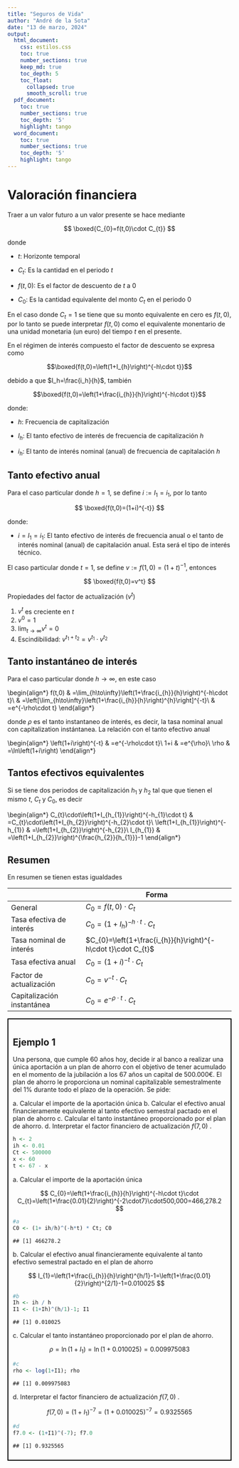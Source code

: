 ```yaml
---
title: "Seguros de Vida"
author: "André de la Sota" 
date: "13 de marzo, 2024"
output:
  html_document:
    css: estilos.css
    toc: true
    number_sections: true
    keep_md: true
    toc_depth: 5
    toc_float:
      collapsed: true
      smooth_scroll: true
  pdf_document:
    toc: true
    number_sections: true
    toc_depth: '5'
    highlight: tango
  word_document:
    toc: true
    number_sections: true
    toc_depth: '5'
    highlight: tango
---
```



# Valoración financiera 

Traer a un valor futuro a un valor presente se hace mediante

$$
\boxed{C_{0}=f(t,0)\cdot C_{t}}
$$

donde 

- $t$: Horizonte temporal 

- $C_{t}$: Es la cantidad en el periodo $t$

- $f(t,0)$: Es el factor de descuento de $t$ a $0$

- $C_0$: Es la cantidad equivalente del monto $C_t$ en el periodo $0$

En el caso donde $C_t=1$ se tiene que su monto equivalente en cero es $f(t,0)$, por lo tanto se puede interpretar $f(t,0)$ como el equivalente monentario de una unidad monetaria (un euro) del tiempo $t$ en el presente.


En el régimen de interés compuesto el factor de descuento se expresa como


$$\boxed{f(t,0)=\left(1+I_{h}\right)^{-h\cdot t}}$$


debido a que $I_h=\frac{i_h}{h}$, también

$$\boxed{f(t,0)=\left(1+\frac{i_{h}}{h}\right)^{-h\cdot t}}$$


donde:

- $h$: Frecuencia de capitalización

- $I_h$: El tanto efectivo de interés de frecuencia de capitalización $h$

- $i_h$: El tanto de interés nominal (anual) de frecuencia de capitalación $h$ 


## Tanto efectivo anual

Para el caso particular donde $h=1$, se define $i:= I_1 = i_1$, por lo tanto

$$
\boxed{f(t,0)=(1+i)^{-t}}
$$

donde:


- $i=I_1=i_1$: El tanto efectivo de interés de frecuencia anual o el tanto de interés nominal (anual) de capitalación anual. Esta será el tipo de interés técnico.


El caso particular donde $t=1$, se define $v:=f(1,0)=(1+t)^{-1}$, entonces

$$
\boxed{f(t,0)=v^t}
$$

Propiedades del factor de actualización ($v^t$)

1. $v^t$ es creciente en $t$
2. $v^0=1$
3. $\lim_{t\to \infty} v^t= 0$
4. Escindibilidad: $v^{t_1+t_2}=v^{t_1}\cdot v^{t_2}$


## Tanto instantáneo de interés

Para el caso particular donde $h \to \infty$, en este caso  

\begin{align*}
f(t,0) & =\lim_{h\to\infty}\left(1+\frac{i_{h}}{h}\right)^{-h\cdot t}\\
 & =\left[\lim_{h\to\infty}\left(1+\frac{i_{h}}{h}\right)^{h}\right]^{-t}\\
 & =e^{-\rho\cdot t}
\end{align*}

donde $\rho$ es el tanto instantaneo de interés, es decir, la tasa nominal anual con capitalization instántanea. La relación con el tanto efectivo anual

\begin{align*}
\left(1+i\right)^{-t} & =e^{-\rho\cdot t}\\
1+i & =e^{\rho}\\
\rho & =\ln\left(1+i\right)
\end{align*}

## Tantos efectivos equivalentes

Si se tiene dos periodos de capitalización $h_1$ y $h_2$ tal que que tienen el mismo $t$, $C_t$ y $C_0$, es decir


\begin{align*}
C_{t}\cdot\left(1+I_{h_{1}}\right)^{-h_{1}\cdot t} & =C_{t}\cdot\left(1+I_{h_{2}}\right)^{-h_{2}\cdot t}\\
\left(1+I_{h_{1}}\right)^{-h_{1}} & =\left(1+I_{h_{2}}\right)^{-h_{2}}\\
I_{h_{1}} & =\left(1+I_{h_{2}}\right)^{\frac{h_{2}}{h_{1}}}-1
\end{align*}

## Resumen

En resumen se tienen estas igualdades


|                            | Forma                                                         |
|----------------------------|---------------------------------------------------------------|
| General                    | $C_{0}=f(t,0)\cdot C_{t}$                                     |
| Tasa efectiva de interés   | $C_{0}=\left(1+I_{h}\right)^{-h\cdot t}\cdot C_{t}$           |
| Tasa nominal de interés    | $C_{0}=\left(1+\frac{i_{h}}{h}\right)^{-h\cdot t}\cdot C_{t}$ |
| Tasa efectiva anual        | $C_{0}=\left(1+i\right)^{-t}\cdot C_{t}$                            |
| Factor de actualización    | $C_{0}=v^{-t}\cdot C_{t}$                                     |
| Capitalización instantánea | $C_{0}=e^{-\rho\cdot t}\cdot C_{t}$                                 |




<div style="border: 2px solid #000; padding: 10px;">
<h2> Ejemplo 1 </h2>
    
Una persona, que cumple 60 años hoy, decide ir al banco a realizar una única 
aportación a un plan de ahorro con el objetivo de tener acumulado en el momento de la 
jubilación a los 67 años un capital de 500.000€. El plan de ahorro le proporciona un nominal 
capitalizable semestralmente del 1% durante todo el plazo de la operación. Se pide:

a. Calcular el importe de la aportación única
b. Calcular el efectivo anual financieramente equivalente al tanto efectivo semestral pactado
en el plan de ahorro
c. Calcular el tanto instantáneo proporcionado por el plan de ahorro.
d. Interpretar el factor financiero de actualización $f(7,0)$ .


```r
h <- 2
ih <- 0.01
Ct <- 500000
x <- 60
t <- 67 - x
```


a. Calcular el importe de la aportación única

$$
C_{0}=\left(1+\frac{i_{h}}{h}\right)^{-h\cdot t}\cdot C_{t}=\left(1+\frac{0.01}{2}\right)^{-2\cdot7}\cdot500,000=466,278.2
$$


```r
#a
C0 <- (1+ ih/h)^(-h*t) * Ct; C0
```

```
## [1] 466278.2
```


b. Calcular el efectivo anual financieramente equivalente al tanto efectivo semestral pactado
en el plan de ahorro


$$
I_{1}=\left(1+\frac{i_{h}}{h}\right)^{h/1}-1=\left(1+\frac{0.01}{2}\right)^{2/1}-1=0.010025
$$


```r
#b
Ih <- ih / h
I1 <- (1+Ih)^(h/1)-1; I1 
```

```
## [1] 0.010025
```
c. Calcular el tanto instantáneo proporcionado por el plan de ahorro.

$$
\rho=\ln\left(1+I_{1}\right)=\ln\left(1+0.010025\right)=0.009975083
$$


```r
#c
rho <- log(1+I1); rho
```

```
## [1] 0.009975083
```

d. Interpretar el factor financiero de actualización $f(7,0)$ .


$$
f(7,0)=\left(1+I_{1}\right)^{-7}=\left(1+0.010025\right)^{-7}=0.9325565
$$


```r
#d
f7.0 <- (1+I1)^(-7); f7.0
```

```
## [1] 0.9325565
```


</div>




